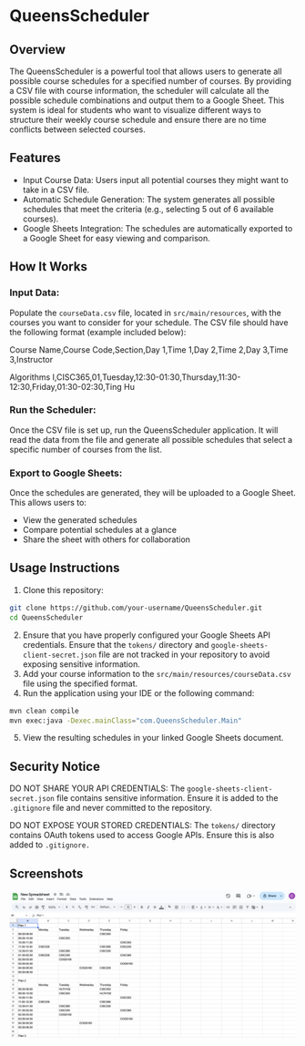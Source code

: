 # QueensScheduler
## Overview
The QueensScheduler is a powerful tool that allows users to generate all possible course schedules for a specified number of courses. By providing a CSV file with course information, the scheduler will calculate all the possible schedule combinations and output them to a Google Sheet.
This system is ideal for students who want to visualize different ways to structure their weekly course schedule and ensure there are no time conflicts between selected courses.

## Features

* Input Course Data: Users input all potential courses they might want to take in a CSV file.
* Automatic Schedule Generation: The system generates all possible schedules that meet the criteria (e.g., selecting 5 out of 6 available courses).
* Google Sheets Integration: The schedules are automatically exported to a Google Sheet for easy viewing and comparison.

## How It Works
### Input Data:
Populate the ```courseData.csv``` file, located in ```src/main/resources```, with the courses you want to consider for your schedule.
The CSV file should have the following format (example included below):

Course Name,Course Code,Section,Day 1,Time 1,Day 2,Time 2,Day 3,Time 3,Instructor

Algorithms I,CISC365,01,Tuesday,12:30-01:30,Thursday,11:30-12:30,Friday,01:30-02:30,Ting Hu

### Run the Scheduler:
Once the CSV file is set up, run the QueensScheduler application. It will read the data from the file and generate all possible schedules that select a specific number of courses from the list.
### Export to Google Sheets:
Once the schedules are generated, they will be uploaded to a Google Sheet. This allows users to:
* View the generated schedules
* Compare potential schedules at a glance
* Share the sheet with others for collaboration

## Usage Instructions

1. Clone this repository:

```bash 
git clone https://github.com/your-username/QueensScheduler.git
cd QueensScheduler
```

2. Ensure that you have properly configured your Google Sheets API credentials. Ensure that the ```tokens/``` directory and ```google-sheets-client-secret.json``` file are not tracked in your repository to avoid exposing sensitive information.
3. Add your course information to the ```src/main/resources/courseData.csv``` file using the specified format.
4. Run the application using your IDE or the following command:

```bash
mvn clean compile
mvn exec:java -Dexec.mainClass="com.QueensScheduler.Main"
```

5. View the resulting schedules in your linked Google Sheets document.

## Security Notice
DO NOT SHARE YOUR API CREDENTIALS: The ```google-sheets-client-secret.json``` file contains sensitive information. Ensure it is added to the ```.gitignore``` file and never committed to the repository.

DO NOT EXPOSE YOUR STORED CREDENTIALS: The ```tokens/``` directory contains OAuth tokens used to access Google APIs. Ensure this is also added to ```.gitignore.```


## Screenshots

![output](screenshots/output.png)
